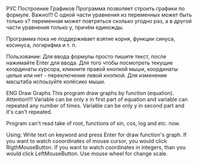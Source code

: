 РУС Построение Графиков
Программа позволяет строить графики по формуле.
        Важно!!!
С одной части уравнения из переменных может быть только x? переменная может повтряться сколько угодно раз, а в другой части уравнения только
y, причём единожды.

Программа пока не поддерживает взятие корня, функции синуса, косинуса, логирифма и т. п.

Пользование:
Для ввода формулы просто пишите текст, после нажимайте Enter для ввода.
Для того чтобы посмотреть текущие координаты курсора, кликните правой кнопкой мыши, координаты целые или нет - переключение левой кнопкой.
Для изменения масштаба испоьзуйте колёсико мыши.

ENG Draw Graphs
This program draw graphs by function (equation).
        Attention!!!
Variable can be only x in first part of equation and variable can
repeated any number of times. Variable can be only y in second part and it's can't repeated.

Program can't read take of root, functions of sin, cos, log and etc. now.

Using:
Write text on keyword and press Enter for draw function's graph.
If you want to watch cooordinates of mouse cursor, you would click RigthMouseButton. If you want to watch coordinates in integers, than you would click LeftMouseButton.
Use mouse wheel for change scale.
